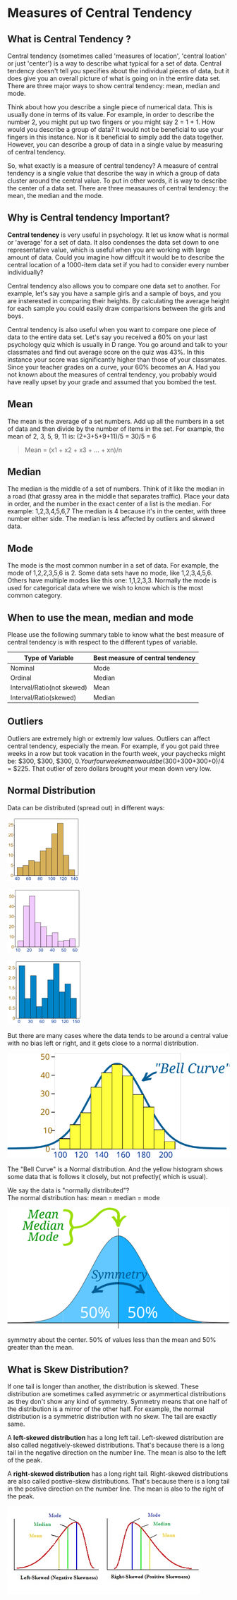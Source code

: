 # Measures of Central Tendency

## What is Central Tendency ?
Central tendency (sometimes called 'measures of location', 'central loation' or just 'center') is a way to describe what typical for a set of data. Central tendency doesn't tell you specifies about the individual pieces of data, but it does give you an overall picture of what is going on in the entire data set. There are three major ways to show central tendency: mean, median and mode.

Think about how you describe a single piece of numerical data. This is usually done in terms of its value. For example, in order to describe the number 2, you might put up two fingers or you might say 2 = 1 + 1. How would you describe a group of data? It would not be beneficial to use your fingers in this instance. Nor is it beneficial to simply add the data together. However, you can describe a group of data in a single value by measuring of central tendency.

So, what exactly is a measure of central tendency? A measure of central tendency is a single value that describe the way in which a group of data cluster around the central value. To put in other words, it is way to describe the center of a data set. There are three measaures of central tendency: the mean, the median and the mode.

## Why is Central tendency Important?
**Central tendency** is very useful in psychology. It let us know what is normal or 'average' for a set of data. It also condenses the data set down to one representative value, which is useful when you are working with large amount of data. Could you imagine how diffcult it would be to describe the central location of a 1000-item data set if you had to consider every number individually?

Central tendency also allows you to compare one data set to another. For example, let's say you have a sample girls and a sample of boys, and you are insterested in comparing their heights. By calculating the average height for each sample you could easily draw comparisions between the girls and boys.

Central tendency is also useful when you want to compare one piece of data to the entire data set. Let's say you received a 60% on your last psychology quiz which is usually in D range. You go around and talk to your classmates and find out average score on the quiz was 43%. In this instance your score was significantly higher than those of your classmates. Since your teacher grades on a curve, your 60% becomes an A. Had you not known about the measures of central tendency, you probably would have really upset by your grade and assumed that you bombed the test.

## Mean
The mean is the average of a set numbers. Add up all the numbers in a set of data and then divide by the number of items in the set. For example, the mean of 2, 3, 5, 9, 11 is:
(2+3+5+9+11)/5 = 30/5 = 6

> Mean = (x1 + x2 + x3 + ... + xn)/n  

## Median
The median is the middle of a set of numbers. Think of it like the median in a road (that grassy area in the middle that separates traffic). Place your data in order, and the number in the exact center of a list is the median. For example: 1,2,3,4,5,6,7
The median is 4 because it's in the center, with three number either side. The median is less affected by outliers and skewed data. 

## Mode
The mode is the most common number in a set of data. For example, the mode of 1,2,2,3,5,6 is 2. Some data sets have no mode, like 1,2,3,4,5,6. Others have multiple modes like this one: 1,1,2,3,3. Normally the mode is used for categorical data where we wish to know which is the most common category.

## When to use the mean, median and mode
Please use the following summary table to know what the best measure of central tendency is with respect to the different types of variable.

|Type of Variable| Best measure of central tendency|
|----------------|---------------------------------|
|Nominal| Mode|
|Ordinal| Median|
|Interval/Ratio(not skewed)| Mean|
|Interval/Ratio(skewed) | Median|


## Outliers
Outliers are extremely high or extremly low values. Outliers can affect central tendency, especially the mean. For example, if you got paid three weeks in a row but took vacation in the fourth week, your paychecks might be: $300, $300, $300, $0. Your four week mean would be ($300+$300+$300+0)/4 = $225. That outlier of zero dollars brought your mean down very low.

## Normal Distribution
Data can be distributed (spread out) in different ways:

![It can be spread out more on the left](images/normal-distribution-skew-left.gif)

![It can be spread out more on the left](images/normal-distribution-skew-right.gif)

![It can be spread out more on the left](images/normal-distribution-random.gif)

But there are many cases where the data tends to be around a central value with no bias left or right, and it gets close to a normal distribution.

![Normal Distribution](images/normal-distribution-2.svg)

The "Bell Curve" is a Normal distribution. And the yellow histogram shows some data that is follows it closely, but not prefectly( which is usual).

We say the data is "normally distributed"?  
The normal distribution has:
mean = median = mode

![Normal Distribution](images/normal-distribution-1.svg)

symmetry about the center. 50% of values less than the mean and 50% greater than the mean.

## What is Skew Distribution?
If one tail is longer than another, the distribution is skewed. These distribution are sometimes called asymmetric or asymmertical distributions as they don't show any kind of symmetry. Symmetry means that one half of the distribution is a mirror of the other half. For example, the normal distribution is a symmetric distribution with no skew. The tail are exactly same.

A **left-skewed distribution** has a long left tail. Left-skewed distribution are also called negatively-skewed distributions. That's because there is a long tail in the negative direction on the number line. The mean is also to the left of the peak.

A **right-skewed distribution** has a long right tail. Right-skewed distributions are also called postive-skew distributions. That's because there is a long tail in the postive direction on the number line. The mean is also to the right of the peak.

![](images/pearson-mode-skewness.jpg)
